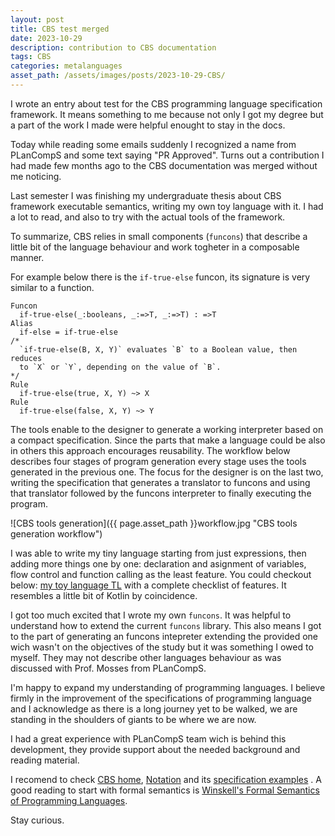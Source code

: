 ```yaml
---
layout: post
title: CBS test merged
date: 2023-10-29
description: contribution to CBS documentation
tags: CBS
categories: metalanguages
asset_path: /assets/images/posts/2023-10-29-CBS/
---
```

I wrote an entry about test for the CBS programming language specification framework. It means something to me because not only I got my degree but a part of the work I made were helpful enought to stay in the docs. 

Today while reading some emails suddenly I recognized a name from PLanCompS and some text saying "PR Approved". Turns out a contribution I had made few months ago to the CBS documentation was merged without me noticing. 

Last semester I was finishing my undergraduate thesis about CBS framework executable semantics, writing my own toy language with it. I had a lot to read, and also to try with the actual tools of the framework.

To summarize, CBS relies in small components (`funcons`) that describe a little bit of the language behaviour and work togheter in a composable manner. 

For example below there is the `if-true-else` funcon, its signature is very similar to a function.

<!-- Show some funcons -->
<pre><code>Funcon 
  if-true-else(_:booleans, _:=>T, _:=>T) : =>T 
Alias
  if-else = if-true-else
/*
  `if-true-else(B, X, Y)` evaluates `B` to a Boolean value, then reduces
  to `X` or `Y`, depending on the value of `B`.
*/
Rule
  if-true-else(true, X, Y) ~> X
Rule
  if-true-else(false, X, Y) ~> Y
</code></pre>

The tools enable to the designer to generate a working interpreter based on a compact specification. Since the parts that make a language could be also in others this approach encourages reusability. The workflow below describes four stages of program generation every stage uses the tools generated in the previous one. The focus for the designer is on the last two, writing the specification that generates a translator to funcons and using that translator followed by the funcons interpreter to finally executing the program.
<!-- TODO add a image of the workflow -->
![CBS tools generation]({{ page.asset_path }}workflow.jpg "CBS tools generation workflow")

I was able to write my tiny language starting from just expressions, then adding more things one by one: declaration and asignment of variables, flow control and function calling as the least feature. You could checkout below: [my toy language TL](https://github.com/luismtapiab/TL-cbs) with a complete checklist of features. It resembles a little bit of Kotlin by coincidence.
<!-- TODO be more especific? -->

I got too much excited that I wrote my own `funcons`. It was helpful to understand how to extend the current `funcons` library. This also means I got to the part of generating an funcons intepreter extending the provided one wich wasn't on the objectives of the study but it was something I owed to myself. They may not describe other languages behaviour as was discussed with Prof. Mosses from PLanCompS.

I'm happy to expand my understanding of programming languages. I believe firmly in the improvement of the specifications of programming language and I acknowledge as there is a long journey yet to be walked, we are standing in the shoulders of giants to be where we are now.

I had a great experience with PLanCompS team wich is behind this development, they provide support about the needed background and reading material.

<!-- Todo: fix examples link-->
I recomend to check [CBS home](https://plancomps.github.io/CBS-beta/math/Funcons-beta/index.html), [Notation](https://plancomps.github.io/CBS-beta/docs/Notation.html) and its [specification examples]()  . A good reading to start with formal semantics is [Winskell's Formal Semantics of Programming Languages](https://mitpress.mit.edu/9780262731034/the-formal-semantics-of-programming-languages).

Stay curious.

